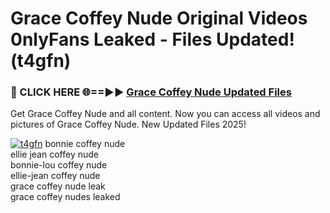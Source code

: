 # Grace Coffey Nude Original Videos 0nlyFans Leaked - Files Updated! (t4gfn)

<h3>🔴 CLICK HERE 🌐==►► <a href="https://tinyurl.com/4mcuefdz" rel="nofollow">Grace Coffey Nude Updated Files</a></h3>

Get Grace Coffey Nude and all content. Now you can access all videos and pictures of Grace Coffey Nude. New Updated Files 2025!

[![t4gfn](https://i.imgur.com/StAQSOY.gif)](https://tinyurl.com/4mcuefdz)
bonnie coffey nude<br>
ellie jean coffey nude<br>
bonnie-lou coffey nude<br>
ellie-jean coffey nude<br>
grace coffey nude leak<br>
grace coffey nudes leaked